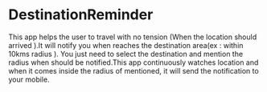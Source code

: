 # DestinationReminder


This app helps the user to travel with no tension (When the location should arrived ).It will notify you when reaches the destination area(ex : within 10kms radius ). You just need to select the destination and mention the radius when should be notified.This app continuously watches  location and when it comes inside the radius of mentioned, it will send the notification to your mobile. 
